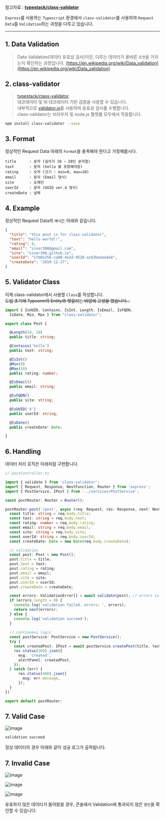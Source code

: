 참고자료 : [**typestack/class-validator**](https://github.com/typestack/class-validator)

`Express`를 사용하는 `Typescript` 환경에서 `class-validator`를 사용하여 `Request Data`를 `Validation`하는 과정을 다루고 있습니다.

---

## 1. Data Validation

> Data Validation(데이터 유효성 검사)이란, 다루는 데이터가 올바른 `포맷`을 가지는지 확인하는 과정입니다.
>[https://en.wikipedia.org/wiki/Data_validation](https://en.wikipedia.org/wiki/Data_validation)


## 2. class-validator
>[typestack/class-validator](https://github.com/typestack/class-validator)<br>
>데코레이터 및 비 데코레이터 기반 검증을 사용할 수 있습니다.<br>
>내부적으로 [validator.js](https://github.com/chriso/validator.js)를 사용하여 유효성 검사를 수행합니다.<br>
>class-validator는 브라우저 및 node.js 플랫폼 모두에서 작동합니다.
```bash
npm install class-validator --save
```

## 3. Format
정상적인 Request Data 아래의 `Format`을 충족해야 한다고 가정해봅시다.
```
title      : 문자 (길이가 10 ~ 20인 문자열)
text       : 문자 (hello 를 포함해야함)
rating     : 숫자 (크기 : min=0, max=10)
email      : 문자 (Email 형식)
site       : 도메인
userId     : 문자 (UUID ver.4 형식)
createDate : 날짜
```

## 4. Example
정상적인 Request Data의 `예시`는 아래와 같습니다.
```json
{
  "title": "this post is for class-validator",
  "text": "hello world!!",
  "rating": 8,
  "email": "siner308@gmail.com",
  "site": "siner308.github.io",
  "userId": "1fb0e256-ca80-4e2d-9528-ac63bedaede8",
  "createDate": "2019-12-17",
}
```

## 5. Validator Class
이제 class-validator에서 사용할 `Class`를 작성합니다.<br>
~~도입 초기에 Typeorm의 Entity와 헷갈리는 바람에 고생을 했습니다...~~

```typescript
import { IsUUID, Contains, IsInt, Length, IsEmail, IsFQDN,
  IsDate, Min, Max } from "class-validator";

export class Post {

  @Length(10, 20)
  public title: string;

  @Contains('hello')
  public text: string;

  @IsInt()
  @Min(0)
  @Max(10)
  public rating: number;

  @IsEmail()
  public email: string;

  @IsFQDN()
  public site: string;

  @IsUUID('4')
  public userId: string;

  @IsDate()
  public createDate: Date;

}

```

## 6. Handling

데이터 처리 로직은 아래처럼 구현합니다.

```typescript
// postController.ts

import { validate } from 'class-validator';
import { Request, Response, NextFunction, Router } from 'express';
import { PostService, IPost } from '../services/PostService';

const postRouter: Router = Router();

postRouter.post('/post', async (req: Request, res: Response, next: NextFunction) => {
  const title: string = req.body.title;
  const text: string = req.body.text;
  const rating: number = req.body.rating;
  const email: string = req.body.email;
  const site: string = req.body.site;
  const userId: string = req.body.userId;
  const createDate: Date = new Date(req.body.createDate);

  // validation
  const post: Post = new Post();
  post.title = title;
  post.text = text;
  post.rating = rating;
  post.email = email;
  post.site = site;
  post.userId = userId;
  post.createDate = createDate;

  const errors: ValidationError[] = await validate(post); // errors is an array of validation errors
  if (errors.length > 0) {
    console.log('validation failed. errors: ', errors);
    return next(errors);
  } else {
    console.log('validation succeed');
  }
    
  // continuous logic
  const postService: PostService = new PostService();
  try {
    const createdPost: IPost = await postService.createPost(title, text, rating, email, site, userId, createdDate);
    res.status(200).json({
      msg: 'created',
      alertPanel: createdPost,
    });
  } catch (err) {
      res.status(400).json({
        msg: err.message,
      });
  }
})

export default postRouter;
```

## 7. Valid Case
![image](https://user-images.githubusercontent.com/34048253/71055139-e1c84c00-2197-11ea-88cb-7df60c16b8f7.png)

```bash
validation succeed
```

정상 데이터의 경우 아래와 같이 성공 로그가 출력됩니다.

## 7. Invalid Case

![image](https://user-images.githubusercontent.com/34048253/71055039-81390f00-2197-11ea-8fbe-39582a0aec75.png)

![image](https://user-images.githubusercontent.com/34048253/71055830-63b97480-219a-11ea-9dd6-d37220a25b1a.png)

![image](https://user-images.githubusercontent.com/34048253/71055071-a4fc5500-2197-11ea-89e3-b0b4dad1a0db.png)

유효하지 않은 데이터가 들어왔을 경우, 콘솔에서 Validation에 통과되지 않은 `원인`을 확인할 수 있습니다.
